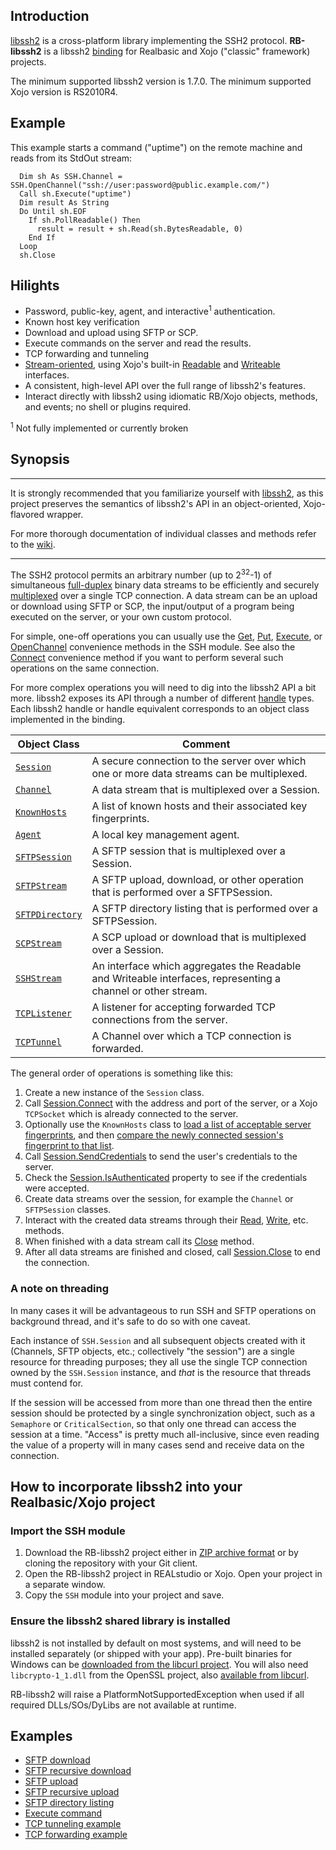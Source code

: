 ## Introduction
[libssh2](https://www.libssh2.org/) is a cross-platform library implementing the SSH2 protocol. **RB-libssh2** is a libssh2 [binding](http://en.wikipedia.org/wiki/Language_binding) for Realbasic and Xojo ("classic" framework) projects. 

The minimum supported libssh2 version is 1.7.0. The minimum supported Xojo version is RS2010R4.

## Example
This example starts a command ("uptime") on the remote machine and reads from its StdOut stream: 

```vbnet
  Dim sh As SSH.Channel = SSH.OpenChannel("ssh://user:password@public.example.com/")
  Call sh.Execute("uptime")
  Dim result As String
  Do Until sh.EOF
    If sh.PollReadable() Then
      result = result + sh.Read(sh.BytesReadable, 0)
    End If
  Loop
  sh.Close
```
## Hilights
* Password, public-key, agent, and interactive<sup>1</sup> authentication.
* Known host key verification
* Download and upload using SFTP or SCP.
* Execute commands on the server and read the results.
* TCP forwarding and tunneling
* [Stream-oriented](https://github.com/charonn0/RB-libssh2/wiki/SSH.SSHStream), using Xojo's built-in [Readable](http://docs.xojo.com/index.php/Readable) and [Writeable](http://docs.xojo.com/index.php/Writeable) interfaces. 
* A consistent, high-level API over the full range of libssh2's features.
* Interact directly with libssh2 using idiomatic RB/Xojo objects, methods, and events; no shell or plugins required.

<sup>1</sup> Not fully implemented or currently broken

## Synopsis

***
It is strongly recommended that you familiarize yourself with [libssh2](https://www.libssh2.org/docs.html), as this project preserves the semantics of libssh2's API in an object-oriented, Xojo-flavored wrapper. 

For more thorough documentation of individual classes and methods refer to the [wiki](https://github.com/charonn0/RB-libssh2/wiki).

***

The SSH2 protocol permits an arbitrary number (up to 2<sup>32</sup>-1) of simultaneous [full-duplex](https://en.wikipedia.org/wiki/Duplex_(telecommunications)) binary data streams to be efficiently and securely [multiplexed](https://en.wikipedia.org/wiki/Multiplexing) over a single TCP connection. A data stream can be an upload or download using SFTP or SCP, the input/output of a program being executed on the server, or your own custom protocol.

For simple, one-off operations you can usually use the [Get](https://github.com/charonn0/RB-libssh2/wiki/SSH.Get), [Put](https://github.com/charonn0/RB-libssh2/wiki/SSH.Put), [Execute](https://github.com/charonn0/RB-libssh2/wiki/SSH.Execute), or [OpenChannel](https://github.com/charonn0/RB-libssh2/wiki/SSH.OpenChannel) convenience methods in the SSH module. See also the [Connect](https://github.com/charonn0/RB-libssh2/wiki/SSH.Connect) convenience method if you want to perform several such operations on the same connection.

For more complex operations you will need to dig into the libssh2 API a bit more. libssh2 exposes its API through a number of different [handle](https://en.wikipedia.org/wiki/Handle_%28computing%29) types. Each libssh2 handle or handle equivalent corresponds to an object class implemented in the binding.

|Object Class|Comment|
|-----------|-------|
|[`Session`](https://github.com/charonn0/RB-libssh2/wiki/SSH.Session)|A secure connection to the server over which one or more data streams can be multiplexed.| 
|[`Channel`](https://github.com/charonn0/RB-libssh2/wiki/SSH.Channel)|A data stream that is multiplexed over a Session.|
|[`KnownHosts`](https://github.com/charonn0/RB-libssh2/wiki/SSH.KnownHosts)|A list of known hosts and their associated key fingerprints.|
|[`Agent`](https://github.com/charonn0/RB-libssh2/wiki/SSH.Agent)|A local key management agent.|
|[`SFTPSession`](https://github.com/charonn0/RB-libssh2/wiki/SSH.SFTPSession)|A SFTP session that is multiplexed over a Session.|
|[`SFTPStream`](https://github.com/charonn0/RB-libssh2/wiki/SSH.SFTPStream)|A SFTP upload, download, or other operation that is performed over a SFTPSession.|
|[`SFTPDirectory`](https://github.com/charonn0/RB-libssh2/wiki/SSH.SFTPDirectory)|A SFTP directory listing that is performed over a SFTPSession.|
|[`SCPStream`](https://github.com/charonn0/RB-libssh2/wiki/SSH.SCPStream)|A SCP upload or download that is multiplexed over a Session.|
|[`SSHStream`](https://github.com/charonn0/RB-libssh2/wiki/SSH.SSHStream)|An interface which aggregates the Readable and Writeable interfaces, representing a channel or other stream.|
|[`TCPListener`](https://github.com/charonn0/RB-libssh2/wiki/SSH.TCPListener)|A listener for accepting forwarded TCP connections from the server.|
|[`TCPTunnel`](https://github.com/charonn0/RB-libssh2/wiki/SSH.TCPTunnel)|A Channel over which a TCP connection is forwarded.|

The general order of operations is something like this:

1. Create a new instance of the `Session` class.
1. Call [Session.Connect](https://github.com/charonn0/RB-libssh2/wiki/SSH.Session.Connect) with the address and port of the server, or a Xojo `TCPSocket` which is already connected to the server.
1. Optionally use the `KnownHosts` class to [load a list of acceptable server fingerprints](https://github.com/charonn0/RB-libssh2/wiki/SSH.KnownHosts.Load), and then [compare the newly connected session's fingerprint to that list](https://github.com/charonn0/RB-libssh2/wiki/SSH.KnownHosts.Lookup).
1. Call [Session.SendCredentials](https://github.com/charonn0/RB-libssh2/wiki/SSH.Session.SendCredentials) to send the user's credentials to the server.
1. Check the [Session.IsAuthenticated](https://github.com/charonn0/RB-libssh2/wiki/SSH.Session.IsAuthenticated) property to see if the credentials were accepted.
1. Create data streams over the session, for example the `Channel` or `SFTPSession` classes.
1. Interact with the created data streams through their [Read](https://github.com/charonn0/RB-libssh2/wiki/SSH.Channel.Read), [Write](https://github.com/charonn0/RB-libssh2/wiki/SSH.Channel.Write), etc. methods.
1. When finished with a data stream call its [Close](https://github.com/charonn0/RB-libssh2/wiki/SSH.Channel.Close) method.
1. After all data streams are finished and closed, call [Session.Close](https://github.com/charonn0/RB-libssh2/wiki/SSH.Session.Close) to end the connection.

### A note on threading
In many cases it will be advantageous to run SSH and SFTP operations on background thread, and it's safe to do so with one caveat.

Each instance of `SSH.Session` and all subsequent objects created with it (Channels, SFTP objects, etc.; collectively "the session") are a single resource for threading purposes; they all use the single TCP connection owned by the `SSH.Session` instance, and _that_ is the resource that threads must contend for.

If the session will be accessed from more than one thread then the entire session should be protected by a single synchronization object, such as a `Semaphore` or `CriticalSection`, so that only one thread can access the session at a time. "Access" is pretty much all-inclusive, since even reading the value of a property will in many cases send and receive data on the connection.

## How to incorporate libssh2 into your Realbasic/Xojo project
### Import the SSH module
1. Download the RB-libssh2 project either in [ZIP archive format](https://github.com/charonn0/RB-libssh2/archive/master.zip) or by cloning the repository with your Git client.
2. Open the RB-libssh2 project in REALstudio or Xojo. Open your project in a separate window.
3. Copy the `SSH` module into your project and save.

### Ensure the libssh2 shared library is installed
libssh2 is not installed by default on most systems, and will need to be installed separately (or shipped with your app). Pre-built binaries for Windows can be [downloaded from the libcurl project](https://curl.haxx.se/windows/dl-7.72.0_5/libssh2-1.9.0_5-win32-mingw.zip). You will also need `libcrypto-1_1.dll` from the OpenSSL project, also [available from libcurl](https://curl.haxx.se/windows/dl-7.72.0_5/openssl-1.1.1h_5-win32-mingw.zip).

RB-libssh2 will raise a PlatformNotSupportedException when used if all required DLLs/SOs/DyLibs are not available at runtime. 

## Examples
* [SFTP download](https://github.com/charonn0/RB-libssh2/wiki/SFTP-Examples#download)
* [SFTP recursive download](https://github.com/charonn0/RB-libssh2/wiki/SFTP-Examples#recursive-download)
* [SFTP upload](https://github.com/charonn0/RB-libssh2/wiki/SFTP-Examples#upload)
* [SFTP recursive upload](https://github.com/charonn0/RB-libssh2/wiki/SFTP-Examples#recursive-upload)
* [SFTP directory listing](https://github.com/charonn0/RB-libssh2/wiki/SFTP-Examples#list-directory)
* [Execute command](https://github.com/charonn0/RB-libssh2/wiki/Process-Start-Example)
* [TCP tunneling example](https://github.com/charonn0/RB-libssh2/wiki/SSH.TCPTunnel#example)
* [TCP forwarding example](https://github.com/charonn0/RB-libssh2/wiki/SSH.TCPListener#example)
